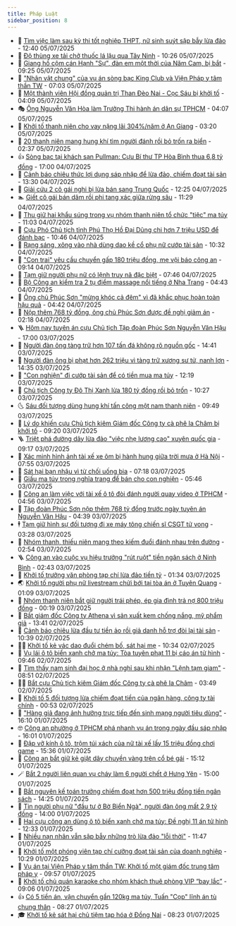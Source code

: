 ```yaml
---
title: Pháp Luật
sidebar_position: 8
---
```


<!-- dantri-phap-luat:START -->
- 🌊 [Tìm việc làm sau kỳ thi tốt nghiệp THPT, nữ sinh suýt sập bẫy lừa đảo](https://dantri.com.vn/phap-luat/tim-viec-lam-sau-ky-thi-tot-nghiep-thpt-nu-sinh-suyt-sap-bay-lua-dao-20250705185510091.htm) - 12:40 05/07/2025
- 🐲 [Độ thùng xe tải chở thuốc lá lậu qua Tây Ninh](https://dantri.com.vn/phap-luat/do-thung-xe-tai-cho-thuoc-la-lau-qua-tay-ninh-20250705170750555.htm) - 10:26 05/07/2025
- 🌁 [Giang hồ cộm cán Hạnh &quot;Sự&quot;, đàn em một thời của Năm Cam, bị bắt](https://dantri.com.vn/phap-luat/giang-ho-com-can-hanh-su-dan-em-mot-thoi-cua-nam-cam-bi-bat-20250705161846411.htm) - 09:25 05/07/2025
- 🎃 [&quot;Nhân vật chung&quot; của vụ án sòng bạc King Club và Viện Pháp y tâm thần TW](https://dantri.com.vn/phap-luat/nhan-vat-chung-cua-vu-an-song-bac-king-club-va-vien-phap-y-tam-than-tw-20250705132748092.htm) - 07:03 05/07/2025
- 🦅 [Một thành viên Hội đồng quản trị Than Đèo Nai - Cọc Sáu bị khởi tố](https://dantri.com.vn/phap-luat/mot-thanh-vien-hoi-dong-quan-tri-than-deo-nai-coc-sau-bi-khoi-to-20250705110055604.htm) - 04:09 05/07/2025
- 🎭 [Ông Nguyễn Văn Hòa làm Trưởng Thi hành án dân sự TPHCM](https://dantri.com.vn/phap-luat/ong-nguyen-van-hoa-lam-truong-thi-hanh-an-dan-su-tphcm-20250705100634400.htm) - 04:07 05/07/2025
- 🤗 [Khởi tố thanh niên cho vay nặng lãi 304%/năm ở An Giang](https://dantri.com.vn/phap-luat/khoi-to-thanh-nien-cho-vay-nang-lai-304nam-o-an-giang-20250705093942708.htm) - 03:20 05/07/2025
- 🚀 [20 thanh niên mang hung khí tìm người đánh rồi bỏ trốn ra biển](https://dantri.com.vn/phap-luat/20-thanh-nien-mang-hung-khi-tim-nguoi-danh-roi-bo-tron-ra-bien-20250705092344811.htm) - 02:37 05/07/2025
- 👍 [Sòng bạc tại khách sạn Pullman: Cựu Bí thư TP Hòa Bình thua 6,8 tỷ đồng](https://dantri.com.vn/phap-luat/song-bac-tai-khach-san-pullman-cuu-bi-thu-tp-hoa-binh-thua-68-ty-dong-20250704221259968.htm) - 17:00 04/07/2025
- 🧐 [Cảnh báo chiêu thức lợi dụng sáp nhập để lừa đảo, chiếm đoạt tài sản](https://dantri.com.vn/phap-luat/canh-bao-chieu-thuc-loi-dung-sap-nhap-de-lua-dao-chiem-doat-tai-san-20250704174802066.htm) - 13:30 04/07/2025
- 🫶 [Giải cứu 2 cô gái nghi bị lừa bán sang Trung Quốc](https://dantri.com.vn/phap-luat/giai-cuu-2-co-gai-nghi-bi-lua-ban-sang-trung-quoc-20250704191941196.htm) - 12:25 04/07/2025
- 🏊 [Giết cô gái bán dâm rồi phi tang xác giữa rừng sâu](https://dantri.com.vn/phap-luat/giet-co-gai-ban-dam-roi-phi-tang-xac-giua-rung-sau-20250704181447438.htm) - 11:29 04/07/2025
- 🌋 [Thu giữ hai khẩu súng trong vụ nhóm thanh niên tổ chức &quot;tiệc&quot; ma túy](https://dantri.com.vn/phap-luat/thu-giu-hai-khau-sung-trong-vu-nhom-thanh-nien-to-chuc-tiec-ma-tuy-20250704175411620.htm) - 11:03 04/07/2025
- 👹 [Cựu Phó Chủ tịch tỉnh Phú Thọ Hồ Đại Dũng chi hơn 7 triệu USD để đánh bạc](https://dantri.com.vn/phap-luat/cuu-pho-chu-tich-tinh-phu-tho-ho-dai-dung-chi-hon-7-trieu-usd-de-danh-bac-20250704174733150.htm) - 10:46 04/07/2025
- 🫣 [Rạng sáng, xông vào nhà dùng dao kề cổ phụ nữ cướp tài sản](https://dantri.com.vn/phap-luat/rang-sang-xong-vao-nha-dung-dao-ke-co-phu-nu-cuop-tai-san-20250704165924982.htm) - 10:32 04/07/2025
- 🎃 [&quot;Con trai&quot; yêu cầu chuyển gấp 180 triệu đồng, mẹ vội báo công an](https://dantri.com.vn/phap-luat/con-trai-yeu-cau-chuyen-gap-180-trieu-dong-me-voi-bao-cong-an-20250704153937804.htm) - 09:14 04/07/2025
- 🌝 [Tạm giữ người phụ nữ có lệnh truy nã đặc biệt](https://dantri.com.vn/phap-luat/tam-giu-nguoi-phu-nu-co-lenh-truy-na-dac-biet-20250704143656213.htm) - 07:46 04/07/2025
- 🚀 [Bộ Công an kiểm tra 2 tụ điểm massage nổi tiếng ở Nha Trang](https://dantri.com.vn/phap-luat/bo-cong-an-kiem-tra-2-tu-diem-massage-noi-tieng-o-nha-trang-20250703211931266.htm) - 04:43 04/07/2025
- 🥷 [Ông chủ Phúc Sơn &quot;mừng khóc cả đêm&quot; vì đã khắc phục hoàn toàn hậu quả](https://dantri.com.vn/phap-luat/ong-chu-phuc-son-mung-khoc-ca-dem-vi-da-khac-phuc-hoan-toan-hau-qua-20250704112804674.htm) - 04:42 04/07/2025
- 👺 [Nộp thêm 768 tỷ đồng, ông chủ Phúc Sơn được đề nghị giảm án](https://dantri.com.vn/phap-luat/nop-them-768-ty-dong-ong-chu-phuc-son-duoc-de-nghi-giam-an-20250704091948456.htm) - 02:18 04/07/2025
- 🪜 [Hôm nay tuyên án cựu Chủ tịch Tập đoàn Phúc Sơn Nguyễn Văn Hậu](https://dantri.com.vn/phap-luat/hom-nay-tuyen-an-cuu-chu-tich-tap-doan-phuc-son-nguyen-van-hau-20250703191207330.htm) - 17:00 03/07/2025
- 🦄 [Người đàn ông tàng trữ hơn 107 tấn đá không rõ nguồn gốc](https://dantri.com.vn/phap-luat/nguoi-dan-ong-tang-tru-hon-107-tan-da-khong-ro-nguon-goc-20250703204730707.htm) - 14:41 03/07/2025
- 🦍 [Người đàn ông bị phạt hơn 262 triệu vì tàng trữ xương sư tử, nanh lợn](https://dantri.com.vn/phap-luat/nguoi-dan-ong-bi-phat-hon-262-trieu-vi-tang-tru-xuong-su-tu-nanh-lon-20250703161923559.htm) - 14:35 03/07/2025
- 🌁 [&quot;Con nghiện&quot; đi cướp tài sản để có tiền mua ma túy](https://dantri.com.vn/phap-luat/con-nghien-di-cuop-tai-san-de-co-tien-mua-ma-tuy-20250703190058780.htm) - 12:19 03/07/2025
- 💯 [Chủ tịch Công ty Đô Thị Xanh lừa 180 tỷ đồng rồi bỏ trốn](https://dantri.com.vn/phap-luat/chu-tich-cong-ty-do-thi-xanh-lua-180-ty-dong-roi-bo-tron-20250703135536622.htm) - 10:27 03/07/2025
- 🌜 [Sáu đối tượng dùng hung khí tấn công một nam thanh niên](https://dantri.com.vn/phap-luat/sau-doi-tuong-dung-hung-khi-tan-cong-mot-nam-thanh-nien-20250703154015347.htm) - 09:49 03/07/2025
- 👹 [Lý do khiến cựu Chủ tịch kiêm Giám đốc Công ty cà phê Ia Châm bị khởi tố](https://dantri.com.vn/phap-luat/ly-do-khien-cuu-chu-tich-kiem-giam-doc-cong-ty-ca-phe-ia-cham-bi-khoi-to-20250703154948572.htm) - 09:20 03/07/2025
- 🪜 [Triệt phá đường dây lừa đảo &quot;việc nhẹ lương cao&quot; xuyên quốc gia](https://dantri.com.vn/phap-luat/triet-pha-duong-day-lua-dao-viec-nhe-luong-cao-xuyen-quoc-gia-20250703155746401.htm) - 09:17 03/07/2025
- 🦩 [Xác minh hình ảnh tài xế xe ôm bị hành hung giữa trời mưa ở Hà Nội](https://dantri.com.vn/phap-luat/xac-minh-hinh-anh-tai-xe-xe-om-bi-hanh-hung-giua-troi-mua-o-ha-noi-20250703145206054.htm) - 07:55 03/07/2025
- 💂 [Sát hại bạn nhậu vì từ chối uống bia](https://dantri.com.vn/phap-luat/sat-hai-ban-nhau-vi-tu-choi-uong-bia-20250703122151978.htm) - 07:18 03/07/2025
- 💃 [Giấu ma túy trong nghĩa trang để bán cho con nghiện](https://dantri.com.vn/phap-luat/giau-ma-tuy-trong-nghia-trang-de-ban-cho-con-nghien-20250703121542884.htm) - 05:46 03/07/2025
- 🧐 [Công an làm việc với tài xế ô tô đòi đánh người quay video ở TPHCM](https://dantri.com.vn/phap-luat/cong-an-lam-viec-voi-tai-xe-o-to-doi-danh-nguoi-quay-video-o-tphcm-20250703112315021.htm) - 04:56 03/07/2025
- 🤗 [Tập đoàn Phúc Sơn nộp thêm 768 tỷ đồng trước ngày tuyên án Nguyễn Văn Hậu](https://dantri.com.vn/phap-luat/tap-doan-phuc-son-nop-them-768-ty-dong-truoc-ngay-tuyen-an-nguyen-van-hau-20250703113830420.htm) - 04:39 03/07/2025
- 🕴 [Tạm giữ hình sự đối tượng đi xe máy tông chiến sĩ CSGT tử vong](https://dantri.com.vn/phap-luat/tam-giu-hinh-su-doi-tuong-di-xe-may-tong-chien-si-csgt-tu-vong-20250703102518725.htm) - 03:28 03/07/2025
- 🐎 [Nhóm thanh, thiếu niên mang theo kiếm đuổi đánh nhau trên đường](https://dantri.com.vn/phap-luat/nhom-thanh-thieu-nien-mang-theo-kiem-duoi-danh-nhau-tren-duong-20250703093120738.htm) - 02:54 03/07/2025
- 🪜 [Công an vào cuộc vụ hiệu trưởng &quot;rút ruột&quot; tiền ngân sách ở Ninh Bình](https://dantri.com.vn/phap-luat/cong-an-vao-cuoc-vu-hieu-truong-rut-ruot-tien-ngan-sach-o-ninh-binh-20250703090541755.htm) - 02:43 03/07/2025
- 🤭 [Khởi tố trưởng văn phòng tạp chí lừa đảo tiền tỷ](https://dantri.com.vn/phap-luat/khoi-to-truong-van-phong-tap-chi-lua-dao-tien-ty-20250703081404394.htm) - 01:34 03/07/2025
- 🌏 [Khởi tố người phụ nữ livestream chửi bới tại tòa án ở Tuyên Quang](https://dantri.com.vn/phap-luat/khoi-to-nguoi-phu-nu-livestream-chui-boi-tai-toa-an-o-tuyen-quang-20250703072520323.htm) - 01:09 03/07/2025
- 🎃 [Nhóm thanh niên bắt giữ người trái phép, ép gia đình trả nợ 800 triệu đồng](https://dantri.com.vn/phap-luat/nhom-thanh-nien-bat-giu-nguoi-trai-phep-ep-gia-dinh-tra-no-800-trieu-dong-20250703070214731.htm) - 00:19 03/07/2025
- 🗽 [Bắt giám đốc Công ty Athena vì sản xuất kem chống nắng, mỹ phẩm giả](https://dantri.com.vn/phap-luat/bat-giam-doc-cong-ty-athena-vi-san-xuat-kem-chong-nang-my-pham-gia-20250702203611411.htm) - 13:41 02/07/2025
- 🌁 [Cảnh báo chiêu lừa đầu tư tiền ảo rồi giả danh hỗ trợ đòi lại tài sản](https://dantri.com.vn/phap-luat/canh-bao-chieu-lua-dau-tu-tien-ao-roi-gia-danh-ho-tro-doi-lai-tai-san-20250702172501517.htm) - 10:39 02/07/2025
- 🧑‍💻 [Khởi tố kẻ vác dao đuổi chém bố, sát hại mẹ](https://dantri.com.vn/phap-luat/khoi-to-ke-vac-dao-duoi-chem-bo-sat-hai-me-20250702170544690.htm) - 10:34 02/07/2025
- 🌮 [Vụ lái ô tô biển xanh chở ma túy: Tòa tuyên phạt 11 bị cáo án tử hình](https://dantri.com.vn/phap-luat/vu-lai-o-to-bien-xanh-cho-ma-tuy-toa-tuyen-phat-11-bi-cao-an-tu-hinh-20250702164327777.htm) - 09:46 02/07/2025
- 🤗 [Tìm thấy nam sinh đại học ở nhà nghỉ sau khi nhận &quot;Lệnh tạm giam&quot;](https://dantri.com.vn/phap-luat/tim-thay-nam-sinh-dai-hoc-o-nha-nghi-sau-khi-nhan-lenh-tam-giam-20250702153119695.htm) - 08:51 02/07/2025
- 👨‍🏫 [Bắt cựu Chủ tịch kiêm Giám đốc Công ty cà phê Ia Châm](https://dantri.com.vn/phap-luat/bat-cuu-chu-tich-kiem-giam-doc-cong-ty-ca-phe-ia-cham-20250702102851346.htm) - 03:49 02/07/2025
- 🎉 [Khởi tố 5 đối tượng lừa chiếm đoạt tiền của ngân hàng, công ty tài chính](https://dantri.com.vn/phap-luat/khoi-to-5-doi-tuong-lua-chiem-doat-tien-cua-ngan-hang-cong-ty-tai-chinh-20250702071630773.htm) - 00:53 02/07/2025
- 🤗 [&quot;Hàng giả đang ảnh hưởng trực tiếp đến sinh mạng người tiêu dùng&quot;](https://dantri.com.vn/phap-luat/hang-gia-dang-anh-huong-truc-tiep-den-sinh-mang-nguoi-tieu-dung-20250701223019030.htm) - 16:10 01/07/2025
- 🤓 [Công an phường ở TPHCM phá nhanh vụ án trong ngày đầu sáp nhập](https://dantri.com.vn/phap-luat/cong-an-phuong-o-tphcm-pha-nhanh-vu-an-trong-ngay-dau-sap-nhap-20250701224915548.htm) - 16:01 01/07/2025
- 👹 [Đập vỡ kính ô tô, trộm túi xách của nữ tài xế lấy 15 triệu đồng chơi game](https://dantri.com.vn/phap-luat/dap-vo-kinh-o-to-trom-tui-xach-cua-nu-tai-xe-lay-15-trieu-dong-choi-game-20250701222105932.htm) - 15:36 01/07/2025
- 🐘 [Công an bắt giữ kẻ giật dây chuyền vàng trên cổ bé gái](https://dantri.com.vn/phap-luat/cong-an-bat-giu-ke-giat-day-chuyen-vang-tren-co-be-gai-20250701213730426.htm) - 15:12 01/07/2025
- 🪄 [Bắt 2 người liên quan vụ cháy làm 6 người chết ở Hưng Yên](https://dantri.com.vn/phap-luat/bat-2-nguoi-lien-quan-vu-chay-lam-6-nguoi-chet-o-hung-yen-20250701215637090.htm) - 15:00 01/07/2025
- 💄 [Bắt nguyên kế toán trưởng chiếm đoạt hơn 500 triệu đồng tiền ngân sách](https://dantri.com.vn/phap-luat/bat-nguyen-ke-toan-truong-chiem-doat-hon-500-trieu-dong-tien-ngan-sach-20250701210318125.htm) - 14:25 01/07/2025
- 🐎 [Tin người phụ nữ &quot;đầu tư ở Bờ Biển Ngà&quot;, người đàn ông mất 2,9 tỷ đồng](https://dantri.com.vn/phap-luat/tin-nguoi-phu-nu-dau-tu-o-bo-bien-nga-nguoi-dan-ong-mat-29-ty-dong-20250701194912534.htm) - 14:00 01/07/2025
- 💯 [Hai cựu công an dùng ô tô biển xanh chở ma túy: Đề nghị 11 án tử hình](https://dantri.com.vn/phap-luat/hai-cuu-cong-an-dung-o-to-bien-xanh-cho-ma-tuy-de-nghi-11-an-tu-hinh-20250701192138538.htm) - 12:33 01/07/2025
- 💯 [Nhiều nạn nhân vẫn sập bẫy những trò lừa đảo &quot;lỗi thời&quot;](https://dantri.com.vn/phap-luat/nhieu-nan-nhan-van-sap-bay-nhung-tro-lua-dao-loi-thoi-20250701171203222.htm) - 11:47 01/07/2025
- 🌈 [Khởi tố một phóng viên tạp chí cưỡng đoạt tài sản của doanh nghiệp](https://dantri.com.vn/phap-luat/khoi-to-mot-phong-vien-tap-chi-cuong-doat-tai-san-cua-doanh-nghiep-20250701170445293.htm) - 10:29 01/07/2025
- 🧠 [Vụ án tại Viện Pháp y tâm thần TW: Khởi tố một giám đốc trung tâm pháp y](https://dantri.com.vn/phap-luat/vu-an-tai-vien-phap-y-tam-than-tw-khoi-to-mot-giam-doc-trung-tam-phap-y-20250701163045008.htm) - 09:57 01/07/2025
- 🌈 [Khởi tố chủ quán karaoke cho nhóm khách thuê phòng VIP “bay lắc”](https://dantri.com.vn/phap-luat/khoi-to-chu-quan-karaoke-cho-nhom-khach-thue-phong-vip-bay-lac-20250701152137297.htm) - 09:06 01/07/2025
- 👍 [Có 5 tiền án, vận chuyển gần 120kg ma túy, Tuấn &quot;Cọp&quot; lĩnh án tù chung thân](https://dantri.com.vn/phap-luat/co-5-tien-an-van-chuyen-gan-120kg-ma-tuy-tuan-cop-linh-an-tu-chung-than-20250626112136407.htm) - 08:27 01/07/2025
- 🎓 [Khởi tố kẻ sát hại chủ tiệm tạp hóa ở Đồng Nai](https://dantri.com.vn/phap-luat/khoi-to-ke-sat-hai-chu-tiem-tap-hoa-o-dong-nai-20250701151712831.htm) - 08:23 01/07/2025<!-- dantri-phap-luat:END -->
